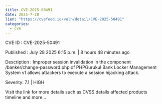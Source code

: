 ```yaml
--- 
title: CVE-2025-50491
date: 2025-7-28
lien: "https://cvefeed.io/vuln/detail/CVE-2025-50491"
categories:
  - cve
---
```


CVE ID : CVE-2025-50491

Published :  July 28
2025
6:15 p.m. | 8 hours
48 minutes ago

Description : Improper session invalidation in the component /banker/change-password.php of PHPGurukul Bank Locker Management System v1 allows attackers to execute a session hijacking attack.

Severity: 7.1 | HIGH

Visit the link for more details
such as CVSS details
affected products
timeline
and more...
